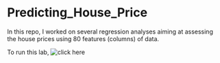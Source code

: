 # Predicting_House_Price
In this repo, I worked on several regression analyses aiming at assessing the house prices using 80 features (columns) of data. 

To run this lab, ![click here](https://colab.research.google.com/drive/1_WYoBNXnkvX0pgMRX3kUYuaQAh1kxGX6?usp=sharing)
